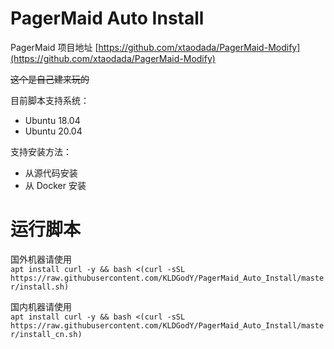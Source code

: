 # PagerMaid Auto Install

PagerMaid 项目地址 [https://github.com/xtaodada/PagerMaid-Modify](https://github.com/xtaodada/PagerMaid-Modify)  

~~这个是自己建来玩的~~

目前脚本支持系统：  
+ Ubuntu 18.04
+ Ubuntu 20.04

支持安装方法：  
+ 从源代码安装
+ 从 Docker 安装

# 运行脚本
国外机器请使用  
``
apt install curl -y && bash <(curl -sSL https://raw.githubusercontent.com/KLDGodY/PagerMaid_Auto_Install/master/install.sh)
``

国内机器请使用  
``
apt install curl -y && bash <(curl -sSL https://raw.githubusercontent.com/KLDGodY/PagerMaid_Auto_Install/master/install_cn.sh)
``
